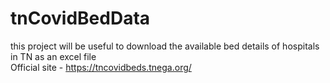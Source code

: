 # tnCovidBedData
this project will be useful to download the available bed details of hospitals in TN as an excel file </br>
Official site - https://tncovidbeds.tnega.org/
